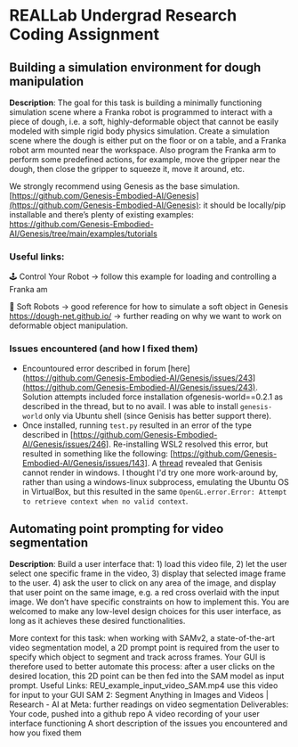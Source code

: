 # REALLab Undergrad Research Coding Assignment

## Building a simulation environment for dough manipulation
**Description**: 
The goal for this task is building a minimally functioning simulation scene where a Franka robot is programmed to interact with a piece of dough, i.e. a soft, highly-deformable object that cannot be easily modeled with simple rigid body physics simulation. Create a simulation scene where the dough is either put on the floor or on a table, and a Franka robot arm mounted near the workspace. Also program the Franka arm to perform some predefined actions, for example, move the gripper near the dough, then close the gripper to squeeze it, move it around, etc. 

We strongly recommend using Genesis as the base simulation.  [https://github.com/Genesis-Embodied-AI/Genesis](https://github.com/Genesis-Embodied-AI/Genesis): it should be locally/pip installable and there’s plenty of existing examples: https://github.com/Genesis-Embodied-AI/Genesis/tree/main/examples/tutorials    
### Useful links:
🕹️ Control Your Robot -> follow this example for loading and controlling a Franka am

🐛 Soft Robots -> good reference for how to simulate a soft object in Genesis
https://dough-net.github.io/  -> further reading on why we want to work on deformable object manipulation.

### Issues encountered (and how I fixed them)
- Encountoured error described in forum [here](https://github.com/Genesis-Embodied-AI/Genesis/issues/243](https://github.com/Genesis-Embodied-AI/Genesis/issues/243). Solution attempts included force installation ofgenesis-world==0.2.1 as described in the thread, but to no avail. I was able to install `genesis-world` only via Ubuntu shell (since Genisis has better support there).
- Once installed, running `test.py` resulted in an error of the type described in [https://github.com/Genesis-Embodied-AI/Genesis/issues/246]. Re-installing WSL2 resolved this error, but resulted in something like the following: [https://github.com/Genesis-Embodied-AI/Genesis/issues/143]. A [thread](https://github.com/Genesis-Embodied-AI/Genesis/issues/12) revealed that Genisis cannot render in windows. I thought I'd try one more work-around by, rather than using a windows-linux subprocess, emulating the Ubuntu OS in VirtualBox, but this resulted in the same `OpenGL.error.Error: Attempt to retrieve context when no valid context`.


## Automating point prompting for video segmentation 
**Description**: 
Build a user interface that: 1) load this video file, 2) let the user select one specific frame in the video, 3) display that selected image frame to the user. 4) ask the user to click on any area of the image, and display that user point on the same image, e.g. a red cross overlaid with the input image. We don’t have specific constraints on how to implement this. You are welcomed to make any low-level design choices for this user interface, as long as it achieves these desired functionalities.

More context for this task: when working with SAMv2, a state-of-the-art video segmentation model, a 2D prompt point is required from the user to specify which object to segment and track across frames. Your GUI is therefore used to better automate this process: after a user clicks on the desired location, this 2D point can be then fed into the SAM model as input prompt.
Useful Links:
REU_example_input_video_SAM.mp4 use this video for input to your GUI 
SAM 2: Segment Anything in Images and Videos | Research - AI at Meta: further readings on video segmentation
Deliverables:
Your code, pushed into a github repo 
A video recording of your user interface functioning 
A short description of the issues you encountered and how you fixed them
